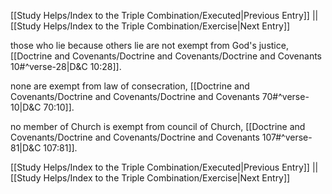 [[Study Helps/Index to the Triple Combination/Executed|Previous Entry]]  ||  [[Study Helps/Index to the Triple Combination/Exercise|Next Entry]]

 those who lie because others lie are not exempt from God's justice, [[Doctrine and Covenants/Doctrine and Covenants/Doctrine and Covenants 10#^verse-28|D&C 10:28]].

 none are exempt from law of consecration, [[Doctrine and Covenants/Doctrine and Covenants/Doctrine and Covenants 70#^verse-10|D&C 70:10]].

 no member of Church is exempt from council of Church, [[Doctrine and Covenants/Doctrine and Covenants/Doctrine and Covenants 107#^verse-81|D&C 107:81]].

[[Study Helps/Index to the Triple Combination/Executed|Previous Entry]]  ||  [[Study Helps/Index to the Triple Combination/Exercise|Next Entry]]